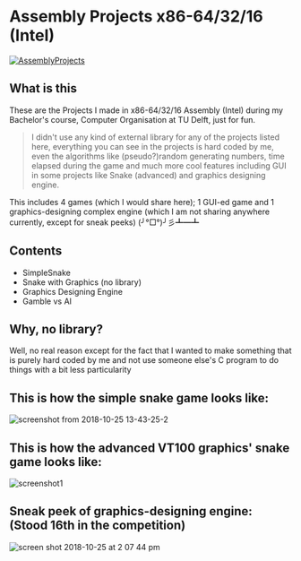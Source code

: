 # Assembly Projects x86-64/32/16 (Intel)
[![AssemblyProjects](https://img.shields.io/badge/Pradyuman7-Assembly_Projects-maroon.svg?style=flat)](https://github.com/Pradyuman7/AssemblyGames)

## What is this
These are the Projects I made in x86-64/32/16 Assembly (Intel) during my Bachelor's course, Computer Organisation at TU Delft, just for fun.

>I didn't use any kind of external library for any of the projects listed here, everything you can see in the projects is hard coded by me, even the algorithms like (pseudo?)random generating numbers, time elapsed during the game and much more cool features including GUI in some projects like Snake (advanced) and graphics designing engine.

This includes 4 games (which I would share here); 1 GUI-ed game and 1 graphics-designing complex engine (which I am not sharing anywhere currently, except for sneak peeks) (╯°□°)╯彡┻━┻ 

## Contents
- SimpleSnake
- Snake with Graphics (no library)
- Graphics Designing Engine
- Gamble vs AI

## Why, no library?

Well, no real reason except for the fact that I wanted to make something that is purely hard coded by me and not use someone else's C program to do things with a bit less particularity

## This is how the simple snake game looks like:

![screenshot from 2018-10-25 13-43-25-2](https://user-images.githubusercontent.com/41565823/47498934-fa242b80-d85e-11e8-9064-1c1d3e55c5f6.png)

## This is how the advanced VT100 graphics' snake game looks like:

![screenshot1](https://user-images.githubusercontent.com/41565823/46129946-60099d00-c238-11e8-9bd5-74293b3c915c.jpg)

## Sneak peek of graphics-designing engine: (Stood 16th in the competition)

![screen shot 2018-10-25 at 2 07 44 pm](https://user-images.githubusercontent.com/41565823/47499134-7f0f4500-d85f-11e8-835b-fe5d9b2afb05.png)



